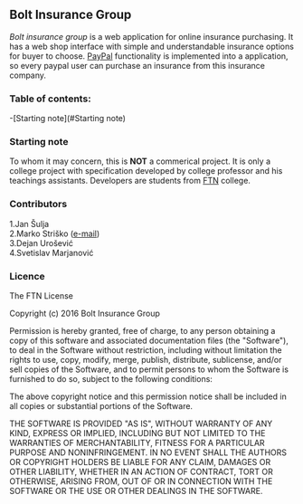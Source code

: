 ## Bolt Insurance Group
_Bolt insurance group_ is a web application for online insurance purchasing. It has a web shop interface with simple and understandable insurance options for buyer to choose. [PayPal](https://www.paypal.com/) functionality is implemented into a application, so every paypal user can purchase an insurance from this insurance company.	 
### Table of contents:	
-[Starting note](#Starting note)
### Starting note	
To whom it may concern, this is **NOT** a commerical project. It is only a college project with specification developed by college professor and his teachings assistants. Developers are students from [FTN](http://www.ftn.uns.ac.rs/n1386094394/faculty-of-technical-sciences) college.

### Contributors
1.Jan Šulja		
2.Marko Striško ([e-mail](mailto:strile93@gmail.com))	
3.Dejan Urošević	
4.Svetislav Marjanović

### Licence	
The FTN License

Copyright (c) 2016 Bolt Insurance Group

Permission is hereby granted, free of charge, to any person obtaining a copy of this software and associated documentation files (the "Software"), to deal in the Software without restriction, including without limitation the rights to use, copy, modify, merge, publish, distribute, sublicense, and/or sell copies of the Software, and to permit persons to whom the Software is furnished to do so, subject to the following conditions:

The above copyright notice and this permission notice shall be included in all copies or substantial portions of the Software.

THE SOFTWARE IS PROVIDED "AS IS", WITHOUT WARRANTY OF ANY KIND, EXPRESS OR IMPLIED, INCLUDING BUT NOT LIMITED TO THE WARRANTIES OF MERCHANTABILITY, FITNESS FOR A PARTICULAR PURPOSE AND NONINFRINGEMENT. IN NO EVENT SHALL THE AUTHORS OR COPYRIGHT HOLDERS BE LIABLE FOR ANY CLAIM, DAMAGES OR OTHER LIABILITY, WHETHER IN AN ACTION OF CONTRACT, TORT OR OTHERWISE, ARISING FROM, OUT OF OR IN CONNECTION WITH THE SOFTWARE OR THE USE OR OTHER DEALINGS IN THE SOFTWARE.











